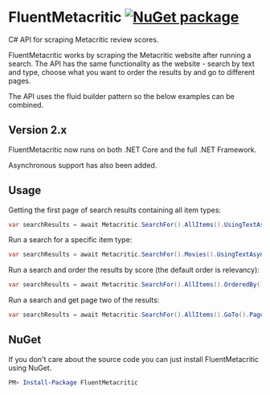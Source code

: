 # FluentMetacritic [![NuGet package](https://buildstats.info/nuget/FluentMetacritic)](https://www.nuget.org/packages/FluentMetacritic)

C# API for scraping Metacritic review scores.

FluentMetacritic works by scraping the Metacritic website after running a search. The API has the same functionality as the website - search by text and type, choose what you want to order the results by and go to different pages.

The API uses the fluid builder pattern so the below examples can be combined.

## Version 2.x

FluentMetacritic now runs on both .NET Core and the full .NET Framework.

Asynchronous support has also been added.

## Usage

Getting the first page of search results containing all item types:

```csharp
var searchResults = await Metacritic.SearchFor().AllItems().UsingTextAsync("Dark Knight");
```

Run a search for a specific item type:

```csharp
var searchResults = await Metacritic.SearchFor().Movies().UsingTextAsync("Back to the Future");
```

Run a search and order the results by score (the default order is relevancy):

```csharp
var searchResults = await Metacritic.SearchFor().AllItems().OrderedBy().Score().UsingTextAsync("Game of Thrones");
```

Run a search and get page two of the results:

```csharp
var searchResults = await Metacritic.SearchFor().AllItems().GoTo().Page(2).UsingTextAsync("Lord of the Rings");
```


## NuGet

If you don't care about the source code you can just install FluentMetacritic using NuGet.

```powershell
PM> Install-Package FluentMetacritic
```
